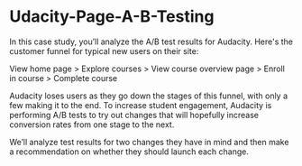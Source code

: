 # Udacity-Page-A-B-Testing

In this case study, you’ll analyze the A/B test results for Audacity. Here's the customer funnel for typical new users on their site:

View home page > Explore courses > View course overview page > Enroll in course > Complete course

Audacity loses users as they go down the stages of this funnel, with only a few making it to the end. To increase student engagement, Audacity is performing A/B tests to try out changes that will hopefully increase conversion rates from one stage to the next.

We’ll analyze test results for two changes they have in mind and then make a recommendation on whether they should launch each change.
